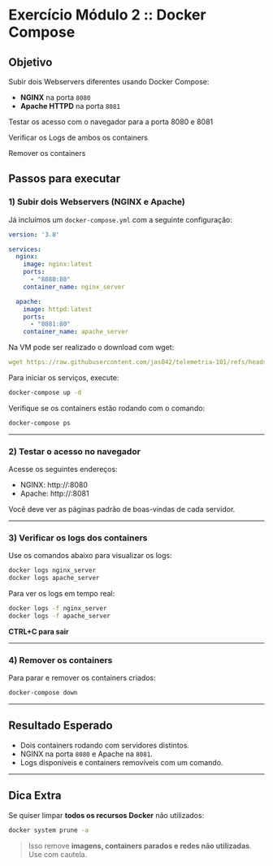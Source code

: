 # Exercício Módulo 2 :: Docker Compose

## Objetivo

Subir dois Webservers diferentes usando Docker Compose:
- **NGINX** na porta `8080`
- **Apache HTTPD** na porta `8081`

Testar os acesso com o navegador para a porta 8080 e 8081

Verificar os Logs de ambos os containers

Remover os containers

## Passos para executar

### 1) Subir dois Webservers (NGINX e Apache)

Já incluímos um `docker-compose.yml` com a seguinte configuração:

```yaml
version: '3.8'

services:
  nginx:
    image: nginx:latest
    ports:
      - "8080:80"
    container_name: nginx_server

  apache:
    image: httpd:latest
    ports:
      - "8081:80"
    container_name: apache_server
```

Na VM pode ser realizado o download com wget:

```yaml
wget https://raw.githubusercontent.com/jas042/telemetria-101/refs/heads/main/modulo_2/docker-compose.yml
```

Para iniciar os serviços, execute:

```bash
docker-compose up -d
```

Verifique se os containers estão rodando com o comando:

```bash
docker-compose ps
```
---

### 2) Testar o acesso no navegador

Acesse os seguintes endereços:

- NGINX: http://<IP-da-VM>:8080
- Apache: http://<IP-da-VM>:8081

Você deve ver as páginas padrão de boas-vindas de cada servidor.

---

### 3) Verificar os logs dos containers

Use os comandos abaixo para visualizar os logs:

```bash
docker logs nginx_server
docker logs apache_server
```

Para ver os logs em tempo real:

```bash
docker logs -f nginx_server
docker logs -f apache_server
```
**CTRL+C para sair**

---

### 4) Remover os containers

Para parar e remover os containers criados:

```bash
docker-compose down
```

---

## Resultado Esperado

- Dois containers rodando com servidores distintos.
- NGINX na porta `8080` e Apache na `8081`.
- Logs disponíveis e containers removíveis com um comando.

---

## Dica Extra

Se quiser limpar **todos os recursos Docker** não utilizados:

```bash
docker system prune -a
```

> Isso remove **imagens, containers parados e redes não utilizadas**. Use com cautela.
